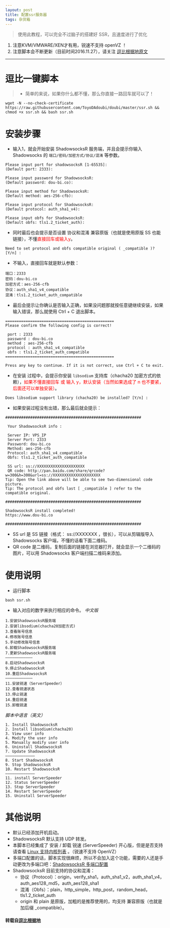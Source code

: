 ```yaml
---
layout: post
title: 配置ssr服务器
tags: 杂货箱
---
```


    

> 使用此教程，可以完全不过脑子的搭建好 SSR，且速度进行了优化

 1. 注意KVM/VMWARE/XEN才有用，锐速不支持 openVZ ！  
 2. 注意脚本会不断更新（目前时间2016.11.27），请关注 [逗比根据地原文](https://www.dou-bi.co/ss-jc42/)
------
# 逗比一键脚本
> * 简单的来说，如果你什么都不懂，那么你直接一路回车就可以了！

```shell
wget -N --no-check-certificate https://raw.githubusercontent.com/ToyoDAdoubi/doubi/master/ssr.sh && chmod +x ssr.sh && bash ssr.sh
```

# 安装步骤
* 输入1，就会开始安装 ShadowsocksR 服务端，并且会提示你输入 Shadowsocks 的 `端口/密码/加密方式/协议/混淆` 等参数。

```shell
Please input port for shadowsocksR [1-65535]:
(Default port: 2333):

Please input password for ShadowsocksR:
(Default password: dou-bi.co):

Please input method for ShadowsocksR:
(Default method: aes-256-cfb):

Please input protocol for ShadowsocksR:
(Default protocol: auth_sha1_v4):

Please input obfs for ShadowsocksR:
(Default obfs: tls1.2_ticket_auth):
```

* 同时最后也会提示是否设置 协议和混淆 兼容原版（也就是使用原版 SS 也能链接），不懂<font color="red">直接回车或输入y</font>。

```shell
Need to set protocol and obfs compatible original ( _compatible )? [Y/n] :
```

* 不输入，直接回车就是默认参数：

```shell
端口：2333
密码：dou-bi.co
加密方式：aes-256-cfb
协议：auth_sha1_v4_compatible
混淆：tls1.2_ticket_auth_compatible
```

* 最后会提示让你确认是否输入正确，如果没问题那就按任意键继续安装，如果输入错误，那么就使用 Ctrl + C 退出脚本。

```shell
================================================
Please confirm the following config is correct!

 port : 2333
 password : dou-bi.co
 method : aes-256-cfb
 protocol : auth_sha1_v4_compatible
 obfs : tls1.2_ticket_auth_compatible
================================================

Press any key to continue. If it is not correct, use Ctrl + C to exit.
```

* 在安装 过程中，会提示你安装 `libsodium` 支持库（chacha20 加密方式的依赖），<font color="red">如果不懂直接回车 或 输入 y，默认安装（当然如果选成了 n 也不要紧，后面还可以单独安装）</font>。

```shell
Does libsodium support library (chacha20) be installed? [Y/n] :
```

* 如果安装过程没有出错，那么最后就会提示：

```shell
############################################################

 Your ShadowsocksR info : 

 Server IP: VPS_IP
 Server Port: 2333
 Password: dou-bi.co
 Method: aes-256-cfb
 Protocol: auth_sha1_v4_compatible
 Obfs: tls1.2_ticket_auth_compatible

 SS url: ss://XXXXXXXXXXXXXXXXXXXXX 
 QR code: http://pan.baidu.com/share/qrcode?w=300&h=300&url=ss://XXXXXXXXXXXXXXXXXXXXX 
Tip: Open the link above will be able to see two-dimensional code picture.
Tip: The protocol and obfs last [ _compatible ] refer to the compatible original.

############################################################

ShadowsocksR install completed!
https://www.dou-bi.co

############################################################
```

* SS url 是 SS 链接（格式： ss://XXXXXXX ，很长），可以从剪辑版导入 Shadowsocks 客户端，不懂的话看下面二维码。
* QR code 是二维码，复制后面的链接在浏览器打开，就会显示一个二维码的图片，可以用 Shadowsocks 客户端扫描二维码来添加。
# 使用说明
* 运行脚本

```shell
bash ssr.sh
```

* 输入对应的数字来执行相应的命令。
*中文版*

```shell
1.安装ShadowsocksR服务端
2.安装libsodium(chacha20加密方式)
3.查看账号信息
4.修改账号信息
5.手动修改账号信息
6.卸载ShadowsocksR服务端
7.更新ShadowsocksR服务端
————————————
8.启动ShadowsocksR
9.停止ShadowsocksR
10.重启ShadowsocksR
————————————
11.安装锐速（ServerSpeeder）
12.查看锐速状态
13.停止锐速
14.重启锐速
15.卸载锐速
```

*脚本中语言（英文）*

```shell
1. Install ShadowsocksR
2. Install libsodium(chacha20)
3. View user info
4. Modify the user info
5. Manually modify user info
6. Uninstall ShadowsocksR
7. Update ShadowsocksR
—————————————
8. Start ShadowsocksR
9. Stop ShadowsocksR
10. Restart ShadowsocksR
—————————————
11. install ServerSpeeder
12. Status ServerSpeeder
13. Stop ServerSpeeder
14. Restart ServerSpeeder
15. Uninstall ServerSpeeder
```

# 其他说明
* 默认已经添加开机启动。
* ShadowsocksR 默认支持 UDP 转发。
* 本脚本已经集成了 安装 / 卸载 锐速 (ServerSpeeder) 开心版，但是是否支持请查看 [Linux 支持内核列表](https://www.91yun.org/wp-content/plugins/91yun-serverspeeder/systemlist.html) 。（锐速不支持 OpenVZ）
* 多端口配置的话，脚本实现很麻烦，所以不会加入这个功能，需要的人还是手动更改为多端口吧：[ShadowsocksR 多端口配置](https://liyuans.com/archives/ssr-multi-user-configuration.html#_label0_3)
* ShadowsocksR 目前支持的协议和混淆：
    - 协议（Protocol）：origin，verify_sha1，auth_sha1_v2，auth_sha1_v4，auth_aes128_md5，auth_aes128_sha1
    - 混淆（Obfs）：plain，http_simple，http_post，random_head，tls1.2_ticket_auth
    - origin 和 plain 是原版，加粗的是推荐使用的，均支持 兼容原版（也就是加后缀 _compatible）。

#### 转载自[逗比根据地](https://www.dou-bi.co/ss-jc42/)